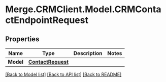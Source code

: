 # Merge.CRMClient.Model.CRMContactEndpointRequest

## Properties

Name | Type | Description | Notes
------------ | ------------- | ------------- | -------------
**Model** | [**ContactRequest**](ContactRequest.md) |  | 

[[Back to Model list]](../README.md#documentation-for-models) [[Back to API list]](../README.md#documentation-for-api-endpoints) [[Back to README]](../README.md)

